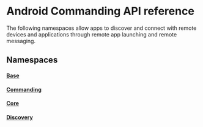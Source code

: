 # Android Commanding API reference

The following namespaces allow apps to discover and connect with remote devices and applications through remote app launching and remote messaging.

## Namespaces

#### [Base](https://docs.microsoft.com/java/api/com.microsoft.connecteddevices.base)
#### [Commanding](https://docs.microsoft.com/java/api/com.microsoft.connecteddevices.commanding)
#### [Core](https://docs.microsoft.com/java/api/com.microsoft.connecteddevices.core)
#### [Discovery](https://docs.microsoft.com/java/api/com.microsoft.connecteddevices.discovery)
